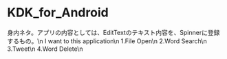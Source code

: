 # KDK_for_Android
身内ネタ。アプリの内容としては、EditTextのテキスト内容を、Spinnerに登録するもの。\n
I want to this application\n
1.File Open\n
2.Word Search\n
3.Tweet\n
4.Word Delete\n
